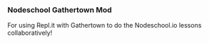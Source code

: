 ### Nodeschool Gathertown Mod

For using Repl.it with Gathertown to do the Nodeschool.io lessons collaboratively!
